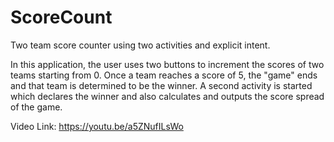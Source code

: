 # ScoreCount
Two team score counter using two activities and explicit intent.

In this application, the user uses two buttons to increment the scores of two teams starting from 0. Once a team
reaches a score of 5, the "game" ends and that team is determined to be the winner. A second activity is started which
declares the winner and also calculates and outputs the score spread of the game.

Video Link:
https://youtu.be/a5ZNufILsWo
